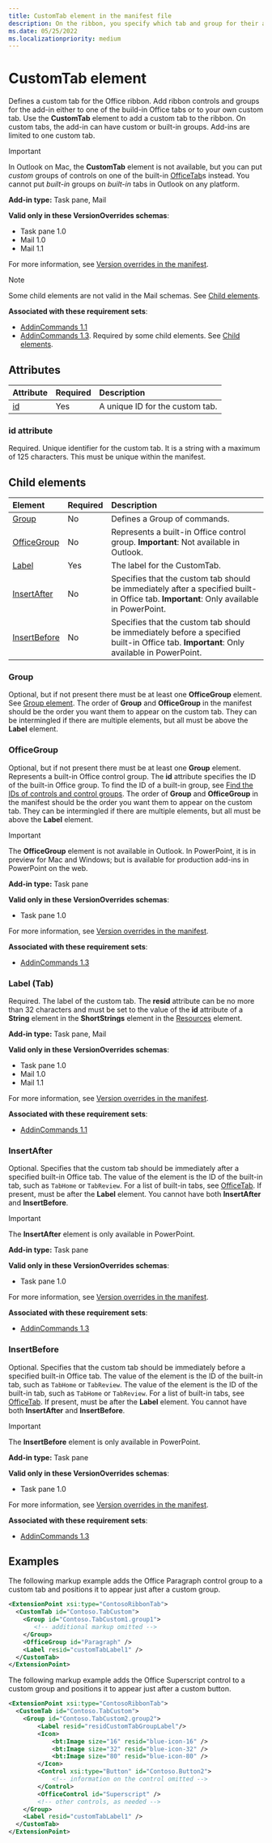 ```yaml
---
title: CustomTab element in the manifest file
description: On the ribbon, you specify which tab and group for their add-in commands.
ms.date: 05/25/2022
ms.localizationpriority: medium
---
```


# CustomTab element

Defines a custom tab for the Office ribbon. Add ribbon controls and groups for the add-in either to one of the build-in Office tabs or to your own custom tab. Use the **CustomTab** element to add a custom tab to the ribbon. On custom tabs, the add-in can have custom or built-in groups. Add-ins are limited to one custom tab.

> [!IMPORTANT]
> In Outlook on Mac, the **CustomTab** element is not available, but you can put *custom* groups of controls on one of the built-in [OfficeTab](officetab.md)s instead. You cannot put *built-in* groups on *built-in* tabs in Outlook on any platform.

**Add-in type:** Task pane, Mail

**Valid only in these VersionOverrides schemas**:

- Task pane 1.0
- Mail 1.0
- Mail 1.1

For more information, see [Version overrides in the manifest](/office/dev/add-ins/develop/add-in-manifests#version-overrides-in-the-manifest).

> [!NOTE]
> Some child elements are not valid in the Mail schemas. See [Child elements](#child-elements).

**Associated with these requirement sets**:

- [AddinCommands 1.1](../requirement-sets/common/add-in-commands-requirement-sets.md)
- [AddinCommands 1.3](../requirement-sets/common/add-in-commands-requirement-sets.md). Required by some child elements. See [Child elements](#child-elements).

## Attributes

|  Attribute  |  Required  |  Description  |
|:-----|:-----|:-----|
|  [id](#id-attribute)  |  Yes  | A unique ID for the custom tab.|

### id attribute

Required. Unique identifier for the custom tab. It is a string with a maximum of 125 characters. This must be unique within the manifest.

## Child elements

|  Element |  Required  |  Description  |
|:-----|:-----|:-----|
|  [Group](group.md)      | No |  Defines a Group of commands.  |
|  [OfficeGroup](#officegroup)      | No |  Represents a built-in Office control group. **Important**: Not available in Outlook. |
|  [Label](#label-tab)      | Yes |  The label for the CustomTab.  |
|  [InsertAfter](#insertafter)      | No |  Specifies that the custom tab should be immediately after a specified built-in Office tab. **Important**: Only available in PowerPoint. |
|  [InsertBefore](#insertbefore)      | No |  Specifies that the custom tab should be immediately before a specified built-in Office tab. **Important**: Only available in PowerPoint. |

### Group

Optional, but if not present there must be at least one **OfficeGroup** element. See [Group element](group.md). The order of **Group** and **OfficeGroup** in the manifest should be the order you want them to appear on the custom tab. They can be intermingled if there are multiple elements, but all must be above the **Label** element.

### OfficeGroup

Optional, but if not present there must be at least one **Group** element. Represents a built-in Office control group. The **id** attribute specifies the ID of the built-in Office group. To find the ID of a built-in group, see [Find the IDs of controls and control groups](/office/dev/add-ins/design/built-in-button-integration#find-the-ids-of-controls-and-control-groups). The order of **Group** and **OfficeGroup** in the manifest should be the order you want them to appear on the custom tab. They can be intermingled if there are multiple elements, but all must be above the **Label** element.

> [!IMPORTANT]
> The **OfficeGroup** element is not available in Outlook. In PowerPoint, it is in preview for Mac and Windows; but is available for production add-ins in PowerPoint on the web.

**Add-in type:** Task pane

**Valid only in these VersionOverrides schemas**:

- Task pane 1.0

For more information, see [Version overrides in the manifest](/office/dev/add-ins/develop/add-in-manifests#version-overrides-in-the-manifest).

**Associated with these requirement sets**:

- [AddinCommands 1.3](../requirement-sets/common/add-in-commands-requirement-sets.md)

### Label (Tab)

Required. The label of the custom tab. The **resid** attribute can be no more than 32 characters and must be set to the value of the **id** attribute of a **String** element in the **ShortStrings** element in the [Resources](resources.md) element.

**Add-in type:** Task pane, Mail

**Valid only in these VersionOverrides schemas**:

- Task pane 1.0
- Mail 1.0
- Mail 1.1

For more information, see [Version overrides in the manifest](/office/dev/add-ins/develop/add-in-manifests#version-overrides-in-the-manifest).

**Associated with these requirement sets**:

- [AddinCommands 1.1](../requirement-sets/common/add-in-commands-requirement-sets.md)

### InsertAfter

Optional. Specifies that the custom tab should be immediately after a specified built-in Office tab. The value of the element is the ID of the built-in tab, such as `TabHome` or `TabReview`.  For a list of built-in tabs, see [OfficeTab](officetab.md). If present, must be after the **Label** element. You cannot have both **InsertAfter** and **InsertBefore**.

> [!IMPORTANT]
> The **InsertAfter** element is only available in PowerPoint.

**Add-in type:** Task pane

**Valid only in these VersionOverrides schemas**:

- Task pane 1.0

For more information, see [Version overrides in the manifest](/office/dev/add-ins/develop/add-in-manifests#version-overrides-in-the-manifest).

**Associated with these requirement sets**:

- [AddinCommands 1.3](../requirement-sets/common/add-in-commands-requirement-sets.md)

### InsertBefore

Optional. Specifies that the custom tab should be immediately before a specified built-in Office tab. The value of the element is the ID of the built-in tab, such as `TabHome` or `TabReview`. The value of the element is the ID of the built-in tab, such as `TabHome` or `TabReview`.  For a list of built-in tabs, see [OfficeTab](officetab.md). If present, must be after the **Label** element. You cannot have both **InsertAfter** and **InsertBefore**.

> [!IMPORTANT]
> The **InsertBefore** element is only available in PowerPoint.

**Add-in type:** Task pane

**Valid only in these VersionOverrides schemas**:

- Task pane 1.0

For more information, see [Version overrides in the manifest](/office/dev/add-ins/develop/add-in-manifests#version-overrides-in-the-manifest).

**Associated with these requirement sets**:

- [AddinCommands 1.3](../requirement-sets/common/add-in-commands-requirement-sets.md)


## Examples

The following markup example adds the Office Paragraph control group to a custom tab and positions it to appear just after a custom group.

```xml
<ExtensionPoint xsi:type="ContosoRibbonTab">
  <CustomTab id="Contoso.TabCustom">
    <Group id="Contoso.TabCustom1.group1">
       <!-- additional markup omitted -->
    </Group>
    <OfficeGroup id="Paragraph" />
    <Label resid="customTabLabel1" />
  </CustomTab>
</ExtensionPoint>
```

The following markup example adds the Office Superscript control to a custom group and positions it to appear just after a custom button.

```xml
<ExtensionPoint xsi:type="ContosoRibbonTab">
  <CustomTab id="Contoso.TabCustom">
    <Group id="Contoso.TabCustom2.group2">
        <Label resid="residCustomTabGroupLabel"/>
        <Icon>
            <bt:Image size="16" resid="blue-icon-16" />
            <bt:Image size="32" resid="blue-icon-32" />
            <bt:Image size="80" resid="blue-icon-80" />
        </Icon>
        <Control xsi:type="Button" id="Contoso.Button2">
            <!-- information on the control omitted -->
        </Control>
        <OfficeControl id="Superscript" />
        <!-- other controls, as needed -->
    </Group>
    <Label resid="customTabLabel1" />
  </CustomTab>
</ExtensionPoint>
```
